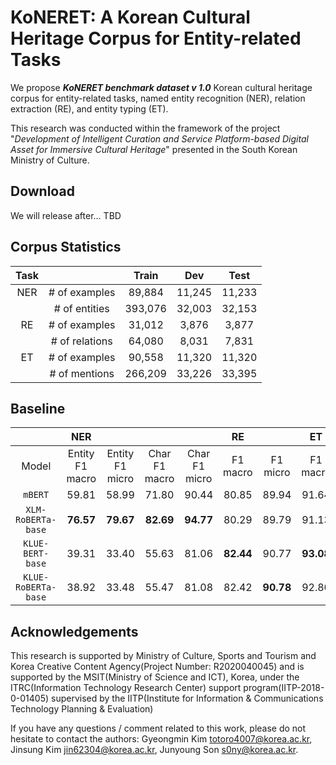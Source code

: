 # KoNERET: A Korean Cultural Heritage Corpus for Entity-related Tasks

We propose _**KoNERET benchmark dataset v 1.0**_ Korean cultural heritage corpus for entity-related tasks, named entity recognition (NER), relation extraction (RE), and entity typing (ET).

This research was conducted within the framework of the project "_Development of Intelligent Curation and Service Platform-based Digital Asset for Immersive Cultural Heritage_" presented in the South Korean Ministry of Culture.


## Download

We will release after... TBD


## Corpus Statistics

| Task |                |  Train  |   Dev  |  Test  |
|:----:|:--------------:|:-------:|:------:|:------:|
|  NER | # of examples  |  89,884 | 11,245 | 11,233 |
|      | # of entities  | 393,076 | 32,003 | 32,153 |
|  RE  | # of examples  |  31,012 |  3,876 |  3,877 |
|      | # of relations |  64,080 |  8,031 |  7,831 |
|  ET  | # of examples  |  90,558 | 11,320 | 11,320 |
|      | # of mentions  | 266,209 | 33,226 | 33,395 |


## Baseline

|                     |       NER       |                 |               |               |    RE     |           |    ET     |           |
|:-------------------:|:---------------:|:---------------:|:-------------:|:-------------:|:---------:|:---------:|:---------:|:---------:|
|        Model        | Entity F1 macro | Entity F1 micro | Char F1 macro | Char F1 micro | F1 macro  | F1 micro  | F1 macro  | F1 micro  |
| `mBERT`             |      59.81      |      58.99      |     71.80     |     90.44     |   80.85   |   89.94   |   91.64   |   91.60   |
| `XLM-RoBERTa-base`  |    **76.57**    |    **79.67**    |   **82.69**   |   **94.77**   |   80.29   |   89.79   |   91.13   |   91.00   |
| `KLUE-BERT-base`    |      39.31      |      33.40      |     55.63     |     81.06     | **82.44** |   90.77   | **93.08** | **93.02** |
| `KLUE-RoBERTa-base` |      38.92      |      33.48      |     55.47     |     81.08     |   82.42   | **90.78** |   92.80   |   92.84   |


## Acknowledgements

This research is supported by Ministry of Culture, Sports and Tourism and Korea Creative Content Agency(Project Number: R2020040045) and is supported by the MSIT(Ministry of Science and ICT), Korea, under the ITRC(Information Technology Research Center) support program(IITP-2018-0-01405) supervised by the IITP(Institute for Information & Communications Technology Planning & Evaluation)


If you have any questions / comment related to this work, please do not hesitate to contact the authors: Gyeongmin Kim <totoro4007@korea.ac.kr>, Jinsung Kim <jin62304@korea.ac.kr>, Junyoung Son <s0ny@korea.ac.kr>.
